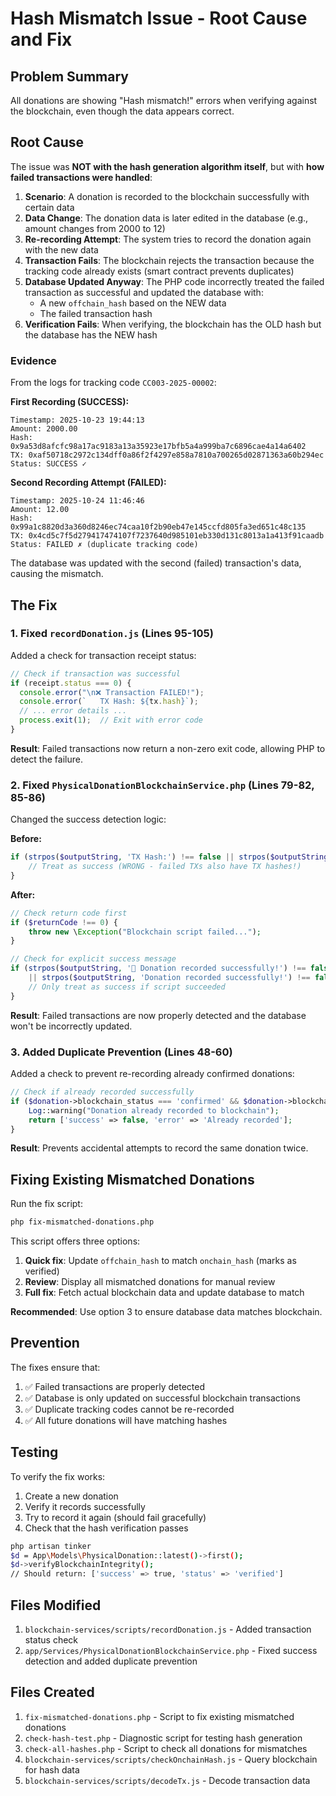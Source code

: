 # Hash Mismatch Issue - Root Cause and Fix

## Problem Summary

All donations are showing "Hash mismatch!" errors when verifying against the blockchain, even though the data appears correct.

## Root Cause

The issue was **NOT with the hash generation algorithm itself**, but with **how failed transactions were handled**:

1. **Scenario**: A donation is recorded to the blockchain successfully with certain data
2. **Data Change**: The donation data is later edited in the database (e.g., amount changes from 2000 to 12)
3. **Re-recording Attempt**: The system tries to record the donation again with the new data
4. **Transaction Fails**: The blockchain rejects the transaction because the tracking code already exists (smart contract prevents duplicates)
5. **Database Updated Anyway**: The PHP code incorrectly treated the failed transaction as successful and updated the database with:
   - A new `offchain_hash` based on the NEW data
   - The failed transaction hash
6. **Verification Fails**: When verifying, the blockchain has the OLD hash but the database has the NEW hash

### Evidence

From the logs for tracking code `CC003-2025-00002`:

**First Recording (SUCCESS):**
```
Timestamp: 2025-10-23 19:44:13
Amount: 2000.00
Hash: 0x9a53d8afcfc98a17ac9183a13a35923e17bfb5a4a999ba7c6896cae4a14a6402
TX: 0xaf50718c2972c134dff0a86f2f4297e858a7810a700265d02871363a60b294ec
Status: SUCCESS ✓
```

**Second Recording Attempt (FAILED):**
```
Timestamp: 2025-10-24 11:46:46
Amount: 12.00
Hash: 0x99a1c8820d3a360d8246ec74caa10f2b90eb47e145ccfd805fa3ed651c48c135
TX: 0x4cd5c7f5d279417474107f7237640d985101eb330d131c8013a1a413f91caadb
Status: FAILED ✗ (duplicate tracking code)
```

The database was updated with the second (failed) transaction's data, causing the mismatch.

## The Fix

### 1. **Fixed `recordDonation.js`** (Lines 95-105)

Added a check for transaction receipt status:

```javascript
// Check if transaction was successful
if (receipt.status === 0) {
  console.error("\n❌ Transaction FAILED!");
  console.error(`   TX Hash: ${tx.hash}`);
  // ... error details ...
  process.exit(1);  // Exit with error code
}
```

**Result**: Failed transactions now return a non-zero exit code, allowing PHP to detect the failure.

### 2. **Fixed `PhysicalDonationBlockchainService.php`** (Lines 79-82, 85-86)

Changed the success detection logic:

**Before:**
```php
if (strpos($outputString, 'TX Hash:') !== false || strpos($outputString, 'Success') !== false) {
    // Treat as success (WRONG - failed TXs also have TX hashes!)
}
```

**After:**
```php
// Check return code first
if ($returnCode !== 0) {
    throw new \Exception("Blockchain script failed...");
}

// Check for explicit success message
if (strpos($outputString, '🎉 Donation recorded successfully!') !== false
    || strpos($outputString, 'Donation recorded successfully!') !== false) {
    // Only treat as success if script succeeded
}
```

**Result**: Failed transactions are now properly detected and the database won't be incorrectly updated.

### 3. **Added Duplicate Prevention** (Lines 48-60)

Added a check to prevent re-recording already confirmed donations:

```php
// Check if already recorded successfully
if ($donation->blockchain_status === 'confirmed' && $donation->blockchain_tx_hash) {
    Log::warning("Donation already recorded to blockchain");
    return ['success' => false, 'error' => 'Already recorded'];
}
```

**Result**: Prevents accidental attempts to record the same donation twice.

## Fixing Existing Mismatched Donations

Run the fix script:

```bash
php fix-mismatched-donations.php
```

This script offers three options:

1. **Quick fix**: Update `offchain_hash` to match `onchain_hash` (marks as verified)
2. **Review**: Display all mismatched donations for manual review
3. **Full fix**: Fetch actual blockchain data and update database to match

**Recommended**: Use option 3 to ensure database data matches blockchain.

## Prevention

The fixes ensure that:

1. ✅ Failed transactions are properly detected
2. ✅ Database is only updated on successful blockchain transactions
3. ✅ Duplicate tracking codes cannot be re-recorded
4. ✅ All future donations will have matching hashes

## Testing

To verify the fix works:

1. Create a new donation
2. Verify it records successfully
3. Try to record it again (should fail gracefully)
4. Check that the hash verification passes

```bash
php artisan tinker
$d = App\Models\PhysicalDonation::latest()->first();
$d->verifyBlockchainIntegrity();
// Should return: ['success' => true, 'status' => 'verified']
```

## Files Modified

1. `blockchain-services/scripts/recordDonation.js` - Added transaction status check
2. `app/Services/PhysicalDonationBlockchainService.php` - Fixed success detection and added duplicate prevention

## Files Created

1. `fix-mismatched-donations.php` - Script to fix existing mismatched donations
2. `check-hash-test.php` - Diagnostic script for testing hash generation
3. `check-all-hashes.php` - Script to check all donations for mismatches
4. `blockchain-services/scripts/checkOnchainHash.js` - Query blockchain for hash data
5. `blockchain-services/scripts/decodeTx.js` - Decode transaction data
